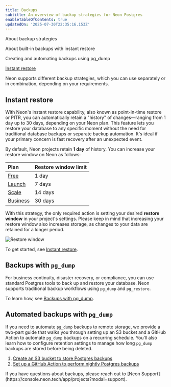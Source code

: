 ```yaml
---
title: Backups
subtitle: An overview of backup strategies for Neon Postgres
enableTableOfContents: true
updatedOn: '2025-07-30T22:35:16.153Z'
---
```


<InfoBlock>
<DocsList title="What you will learn:">
<p>About backup strategies</p>
<p>About built-in backups with instant restore</p>
<p>Creating and automating backups using pg_dump</p>
</DocsList>

<DocsList title="Related resources" theme="docs">
  <a href="/docs/introduction/branch-restore">Instant restore</a>
</DocsList>

</InfoBlock>

Neon supports different backup strategies, which you can use separately or in combination, depending on your requirements.

<Steps>

## Instant restore

With Neon's instant restore capability, also known as point-in-time restore or PITR, you can automatically retain a "history" of changes—ranging from 1 day up to 30 days, depending on your Neon plan. This feature lets you restore your database to any specific moment without the need for traditional database backups or separate backup automation. It's ideal if your primary concern is fast recovery after an unexpected event.

By default, Neon projects retain **1 day** of history. You can increase your restore window on Neon as follows:

| Plan                                          | Restore window limit |
| :-------------------------------------------- | :------------------- |
| [Free](/docs/introduction/plans#free-plan)    | 1 day                |
| [Launch](/docs/introduction/plans#launch)     | 7 days               |
| [Scale](/docs/introduction/plans#scale)       | 14 days              |
| [Business](/docs/introduction/plans#business) | 30 days              |

With this strategy, the only required action is setting your desired **restore window** in your project's settings. Please keep in mind that increasing your restore window also increases storage, as changes to your data are retained for a longer period.

![Restore window](/docs/manage/history_retention.png)

To get started, see [Instant restore](/docs/introduction/branch-restore).

## Backups with `pg_dump`

For business continuity, disaster recovery, or compliance, you can use standard Postgres tools to back up and restore your database. Neon supports traditional backup workflows using `pg_dump` and `pg_restore`.

To learn how, see [Backups with pg_dump](/docs/manage/backup-pg-dump).

## Automated backups with `pg_dump`

If you need to automate `pg_dump` backups to remote storage, we provide a two-part guide that walks you through setting up an S3 bucket and a GitHub Action to automate `pg_dump` backups on a recurring schedule. You'll also learn how to configure retention settings to manage how long `pg_dump` backups are stored before being deleted.

1. [Create an S3 bucket to store Postgres backups](/docs/manage/backups-aws-s3-backup-part-1)
2. [Set up a GitHub Action to perform nightly Postgres backups](/docs/manage/backups-aws-s3-backup-part-2)

</Steps>

<Admonition type="note" title="Backup & Restore Questions?">
If you have questions about backups, please reach out to [Neon Support](https://console.neon.tech/app/projects?modal=support).
</Admonition>

<NeedHelp/>
